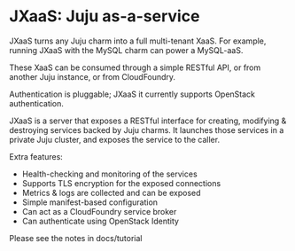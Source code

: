 # JXaaS: Juju as-a-service

JXaaS turns any Juju charm into a full multi-tenant XaaS.  For example, running JXaaS with the MySQL charm can power a MySQL-aaS.

These XaaS can be consumed through a simple RESTful API, or from another Juju instance, or from CloudFoundry.

Authentication is pluggable; JXaaS it currently supports OpenStack authentication.

JXaaS is a server that exposes a RESTful interface for creating, modifying & destroying services backed by Juju charms.  It launches
those services in a private Juju cluster, and exposes the service to the caller.

Extra features:

* Health-checking and monitoring of the services
* Supports TLS encryption for the exposed connections
* Metrics & logs are collected and can be exposed
* Simple manifest-based configuration
* Can act as a CloudFoundry service broker
* Can authenticate using OpenStack Identity


Please see the notes in docs/tutorial
